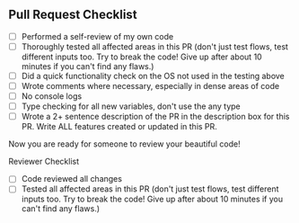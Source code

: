 ## Pull Request Checklist

- [ ] Performed a self-review of my own code
- [ ] Thoroughly tested all affected areas in this PR (don't just test flows, test different inputs too. Try to break the code! Give up after about 10 minutes if you can't find any flaws.)
- [ ] Did a quick functionality check on the OS not used in the testing above
- [ ] Wrote comments where necessary, especially in dense areas of code
- [ ] No console logs
- [ ] Type checking for all new variables, don't use the any type
- [ ] Wrote a 2+ sentence description of the PR in the description box for this PR. Write ALL features created or updated in this PR.

Now you are ready for someone to review your beautiful code!

Reviewer Checklist
- [ ] Code reviewed all changes
- [ ] Tested all affected areas in this PR (don't just test flows, test different inputs too. Try to break the code! Give up after about 10 minutes if you can't find any flaws.)

